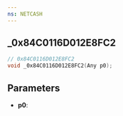 ```yaml
---
ns: NETCASH
---
```

## _0x84C0116D012E8FC2

```c
// 0x84C0116D012E8FC2
void _0x84C0116D012E8FC2(Any p0);
```


## Parameters
* **p0**: 

